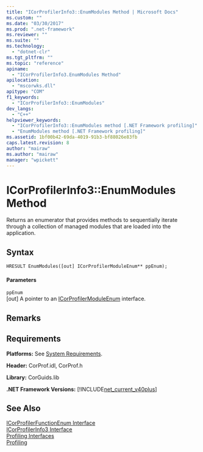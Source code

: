 ```yaml
---
title: "ICorProfilerInfo3::EnumModules Method | Microsoft Docs"
ms.custom: ""
ms.date: "03/30/2017"
ms.prod: ".net-framework"
ms.reviewer: ""
ms.suite: ""
ms.technology: 
  - "dotnet-clr"
ms.tgt_pltfrm: ""
ms.topic: "reference"
apiname: 
  - "ICorProfilerInfo3.EnumModules Method"
apilocation: 
  - "mscorwks.dll"
apitype: "COM"
f1_keywords: 
  - "ICorProfilerInfo3::EnumModules"
dev_langs: 
  - "C++"
helpviewer_keywords: 
  - "ICorProfilerInfo3::EnumModules method [.NET Framework profiling]"
  - "EnumModules method [.NET Framework profiling]"
ms.assetid: 1bf00b42-69da-4019-91b3-bf88026e83fb
caps.latest.revision: 8
author: "mairaw"
ms.author: "mairaw"
manager: "wpickett"
---
```

# ICorProfilerInfo3::EnumModules Method
Returns an enumerator that provides methods to sequentially iterate through a collection of managed modules that are loaded into the application.  
  
## Syntax  
  
```  
HRESULT EnumModules([out] ICorProfilerModuleEnum** ppEnum);  
```  
  
#### Parameters  
 `ppEnum`  
 [out] A pointer to an [ICorProfilerModuleEnum](../../../../docs/framework/unmanaged-api/profiling/icorprofilermoduleenum-interface.md) interface.  
  
## Remarks  
  
## Requirements  
 **Platforms:** See [System Requirements](../../../../docs/framework/get-started/system-requirements.md).  
  
 **Header:** CorProf.idl, CorProf.h  
  
 **Library:** CorGuids.lib  
  
 **.NET Framework Versions:** [!INCLUDE[net_current_v40plus](../../../../includes/net-current-v40plus-md.md)]  
  
## See Also  
 [ICorProfilerFunctionEnum Interface](../../../../docs/framework/unmanaged-api/profiling/icorprofilerfunctionenum-interface.md)   
 [ICorProfilerInfo3 Interface](../../../../docs/framework/unmanaged-api/profiling/icorprofilerinfo3-interface.md)   
 [Profiling Interfaces](../../../../docs/framework/unmanaged-api/profiling/profiling-interfaces.md)   
 [Profiling](../../../../docs/framework/unmanaged-api/profiling/index.md)